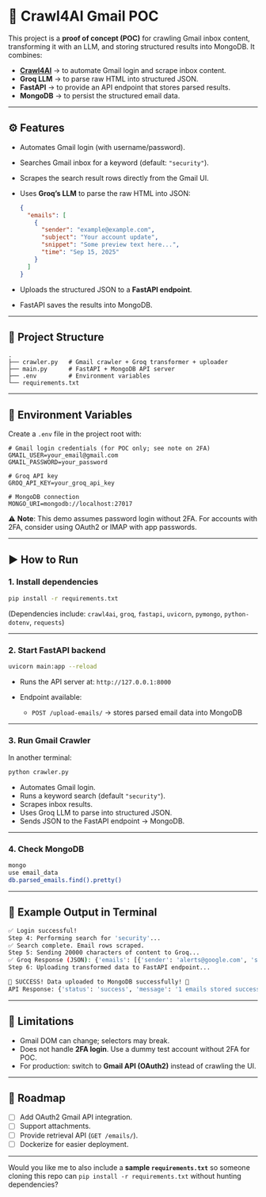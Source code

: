 # 📩 Crawl4AI Gmail POC

This project is a **proof of concept (POC)** for crawling Gmail inbox content, transforming it with an LLM, and storing structured results into MongoDB.
It combines:

* **[Crawl4AI](https://github.com/unclecode/crawl4ai)** → to automate Gmail login and scrape inbox content.
* **Groq LLM** → to parse raw HTML into structured JSON.
* **FastAPI** → to provide an API endpoint that stores parsed results.
* **MongoDB** → to persist the structured email data.

---

## ⚙️ Features

* Automates Gmail login (with username/password).
* Searches Gmail inbox for a keyword (default: `"security"`).
* Scrapes the search result rows directly from the Gmail UI.
* Uses **Groq’s LLM** to parse the raw HTML into JSON:

  ```json
  {
    "emails": [
      {
        "sender": "example@example.com",
        "subject": "Your account update",
        "snippet": "Some preview text here...",
        "time": "Sep 15, 2025"
      }
    ]
  }
  ```
* Uploads the structured JSON to a **FastAPI endpoint**.
* FastAPI saves the results into MongoDB.

---

## 📂 Project Structure

```
.
├── crawler.py   # Gmail crawler + Groq transformer + uploader
├── main.py      # FastAPI + MongoDB API server
├── .env         # Environment variables
└── requirements.txt
```

---

## 🔑 Environment Variables

Create a `.env` file in the project root with:

```env
# Gmail login credentials (for POC only; see note on 2FA)
GMAIL_USER=your_email@gmail.com
GMAIL_PASSWORD=your_password

# Groq API key
GROQ_API_KEY=your_groq_api_key

# MongoDB connection
MONGO_URI=mongodb://localhost:27017
```

⚠️ **Note**: This demo assumes password login without 2FA. For accounts with 2FA, consider using OAuth2 or IMAP with app passwords.

---

## ▶️ How to Run

### 1. Install dependencies

```bash
pip install -r requirements.txt
```

(Dependencies include: `crawl4ai`, `groq`, `fastapi`, `uvicorn`, `pymongo`, `python-dotenv`, `requests`)

---

### 2. Start FastAPI backend

```bash
uvicorn main:app --reload
```

* Runs the API server at: `http://127.0.0.1:8000`
* Endpoint available:

  * `POST /upload-emails/` → stores parsed email data into MongoDB

---

### 3. Run Gmail Crawler

In another terminal:

```bash
python crawler.py
```

* Automates Gmail login.
* Runs a keyword search (default `"security"`).
* Scrapes inbox results.
* Uses Groq LLM to parse into structured JSON.
* Sends JSON to the FastAPI endpoint → MongoDB.

---

### 4. Check MongoDB

```bash
mongo
use email_data
db.parsed_emails.find().pretty()
```

---

## 📝 Example Output in Terminal

```bash
✅ Login successful!
Step 4: Performing search for 'security'...
✅ Search complete. Email rows scraped.
Step 5: Sending 20000 characters of content to Groq...
✅ Groq Response (JSON): {'emails': [{'sender': 'alerts@google.com', 'subject': 'Security alert', 'snippet': 'New login detected...', 'time': 'Sep 16, 2025'}]}
Step 6: Uploading transformed data to FastAPI endpoint...

🎉 SUCCESS! Data uploaded to MongoDB successfully! 🎉
API Response: {'status': 'success', 'message': '1 emails stored successfully.', 'inserted_ids': ['68c9c809e672582162a5a888']}
```

---

## 🚧 Limitations

* Gmail DOM can change; selectors may break.
* Does not handle **2FA login**. Use a dummy test account without 2FA for POC.
* For production: switch to **Gmail API (OAuth2)** instead of crawling the UI.

---

## 📌 Roadmap

* [ ] Add OAuth2 Gmail API integration.
* [ ] Support attachments.
* [ ] Provide retrieval API (`GET /emails/`).
* [ ] Dockerize for easier deployment.

---

Would you like me to also include a **sample `requirements.txt`** so someone cloning this repo can `pip install -r requirements.txt` without hunting dependencies?
